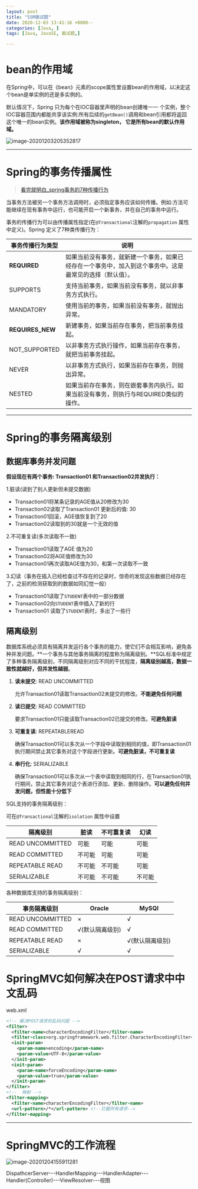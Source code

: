 ```yaml
---
layout: post
title: "SSM面试题"
date: 2020-12-03 13:41:16 +0800--
categories: [Java, ]
tags: [Java, JavaSE, 面试题,]  

---
```


# bean的作用域

在Spring中，可以在《bean》元素的scope属性里设置bean的作用域，以决定这个bean是单实例的还是多实例的。

默认情况下，Spring 只为每个在IOC容器里声明的bean创建唯一一 个实例，整个IOC容器范围内都能共享该实例:所有后续的`getBean()`调用和bean引用都将返回这个唯一的bean实例。**该作用域被称为singleton， 它是所有bean的默认作用域。**

![image-20201203205352817](/Users/silince/Develop/博客/blog_to_git/assets/imgs/image-20201203205352817.png)

---

# Spring的事务传播属性

> [看完就明白_spring事务的7种传播行为](https://blog.csdn.net/weixin_39625809/article/details/80707695)

当事务方法被另一个事务方法调用时，必须指定事务应该如何传播。例如:方法可能继续在现有事务中运行，也可能开启一个新事务，并在自己的事务中运行。

事务的传播行为可以由传播属性指定(在`@Transactional`注解的`propagation` 属性中定义)。Spring 定义了7种类传播行为：

| 事务传播行为类型 | 说明                                                         |
| ---------------- | ------------------------------------------------------------ |
| **REQUIRED**     | 如果当前没有事务，就新建一个事务，如果已经存在一个事务中，加入到这个事务中。这是最常见的选择（默认值）。 |
| SUPPORTS         | 支持当前事务，如果当前没有事务，就以非事务方式执行。         |
| MANDATORY        | 使用当前的事务，如果当前没有事务，就抛出异常。               |
| **REQUIRES_NEW** | 新建事务，如果当前存在事务，把当前事务挂起。                 |
| NOT_SUPPORTED    | 以非事务方式执行操作，如果当前存在事务，就把当前事务挂起。   |
| NEVER            | 以非事务方式执行，如果当前存在事务，则抛出异常。             |
| NESTED           | 如果当前存在事务，则在嵌套事务内执行。如果当前没有事务，则执行与REQUIRED类似的操作。 |

---

# Spring的事务隔离级别

## 数据库事务并发问题

**假设现在有两个事务: Transaction01 和Transaction02并发执行：**

1.脏读(读到了别人更新但未提交数据)

- Transaction01将某条记录的AGE值从20修改为30
- Transaction02读取了Transaction01 更新后的值: 30
- Transaction01回滚，AGE值恢复到了20
- Transaction02读取到的30就是一个无效的值

2.不可重复读(多次读取不一致)

- Transaction01读取了AGE 值为20
- Transaction02将AGE值修改为30
- Transaction01再次读取AGE值为30，和第一次读取不一致

3.幻读（事务在插入已经检查过不存在的记录时，惊奇的发现这些数据已经存在了，之前的检测获取到的数据如同幻觉一般）

- Transaction01读取了`STUDENT`表中的一部分数据
- Transaction02向`STUDENT`表中插入了新的行
- Transaction01 读取了`STUDENT`表时，多出了一些行



## 隔离级别

数据库系统必须具有隔离并发运行各个事务的能力，使它们不会相互影响，避免各种并发问题。**一个事务与其他事务隔离的程度称为隔离级别。**SQL标准中规定了多种事务隔离级别，不同隔离级别对应不同的干扰程度，**隔离级别越高，数据一致性就越好，但并发性越弱**。

1. **读未提交**: READ UNCOMMITTED 

   允许Transaction01读取Transaction02未提交的修改。**不能避免任何问题**

2. **读已提交**: READ COMMITTED

   要求Transaction01只能读取Transaction02已提交的修改。**可避免脏读**

3. **可重复读**: REPEATABLEREAD 

   确保Transaction01可以多次从一个字段中读取到相同的值，即Transaction01执行期间禁止其它事务对这个字段进行更新。**可避免脏读，不可重复读**

4. **串行化**: SERIALIZABLE

   确保Transaction01可以多次从一个表中读取到相同的行，在Transaction01执行期间，禁止其它事务对这个表进行添加、更新、删除操作。**可以避免任何并发问题，但性能十分低下**

SQL支持的事务隔离级别：

可在`@Transactional`注解的`isolation` 属性中设置

| 隔离级别         | 脏读   | 不可重复读 | 幻读   |
| ---------------- | ------ | ---------- | ------ |
| READ UNCOMMITTED | 可能   | 可能       | 可能   |
| READ COMMITTED   | 不可能 | 可能       | 可能   |
| REPEATABLE READ  | 不可能 | 不可能     | 可能   |
| SERIALIZABLE     | 不可能 | 不可能     | 不可能 |

各种数据库支持的事务隔离级别：

| **事务隔离级别** | **Oracle**      | MySQl           |
| ---------------- | --------------- | --------------- |
| READ UNCOMMITTED | ×               | √               |
| READ COMMITTED   | √(默认隔离级别) | √               |
| REPEATABLE READ  | ×               | √(默认隔离级别) |
| SERIALIZABLE     | √               | √               |



# SpringMVC如何解决在POST请求中中文乱码

web.xml

```xml
<!-- 解决POST请求的乱码问题 -->
<filter>
  <filter-name>characterEncodingFilter</filter-name>
  <filter-class>org.springframework.web.filter.CharacterEncodingFilter</filter-class>
  <init-param>
    <param-name>encoding</param-name>
    <param-value>UTF-8</param-value>
  </init-param>
  <init-param>
    <param-name>forceEncoding</param-name>
    <param-value>true</param-value>
  </init-param>
</filter>
<!--  映射 -->
<filter-mapping>
  <filter-name>characterEncodingFilter</filter-name>
  <url-pattern>/*</url-pattern> <!--拦截所有请求-->
</filter-mapping>
```

---

# SpringMVC的工作流程

 ![image-20201204155911281](/Users/silince/Develop/博客/blog_to_git/assets/imgs/image-20201204155911281.png)

DispathcerServer---HandlerMapping---HandlerAdapter---Handler(Controller)---ViewResolver---视图

